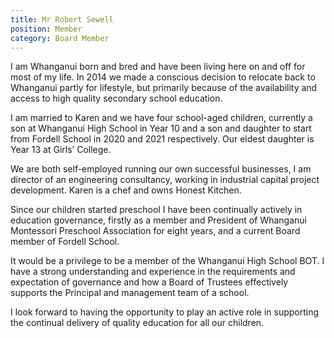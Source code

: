 ```yaml
---
title: Mr Robert Sewell
position: Member
category: Board Member
---
```

I am Whanganui born and bred and have been living here on and off for most of my life.  In 2014 we made a conscious decision to relocate back to Whanganui partly for lifestyle, but primarily because of the availability and access to high quality secondary school education.



I am married to Karen and we have four school-aged children, currently a son at Whanganui High School in Year 10 and a son and daughter to start from Fordell School in 2020 and 2021 respectively.  Our eldest daughter is Year 13 at Girls’ College. 



We are both self-employed running our own successful businesses, I am director of an engineering consultancy, working in industrial capital project development.  Karen is a chef and owns Honest Kitchen.



Since our children started preschool I have been continually actively in education governance, firstly as a member and President of Whanganui Montessori Preschool Association for eight years, and a current Board member of Fordell School.



It would be a privilege to be a member of the Whanganui High School BOT. I have a strong understanding and experience in the requirements and expectation of governance and how a Board of Trustees effectively supports the Principal and management team of a school.



I look forward to having the opportunity to play an active role in supporting the continual delivery of quality education for all our children.
